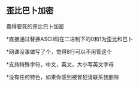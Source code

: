 ## 歪比巴卜加密

  蠢得要死的歪比巴卜加密


*直接通过替换ASCII码在二进制下的0和1为歪比和巴卜

*网课没事做写了个，觉得8行可以不用管这个

*支持特殊字符，中文，英文，大小写英文字母

*没有任何特色，如果你感到被冒犯请联系我删除

